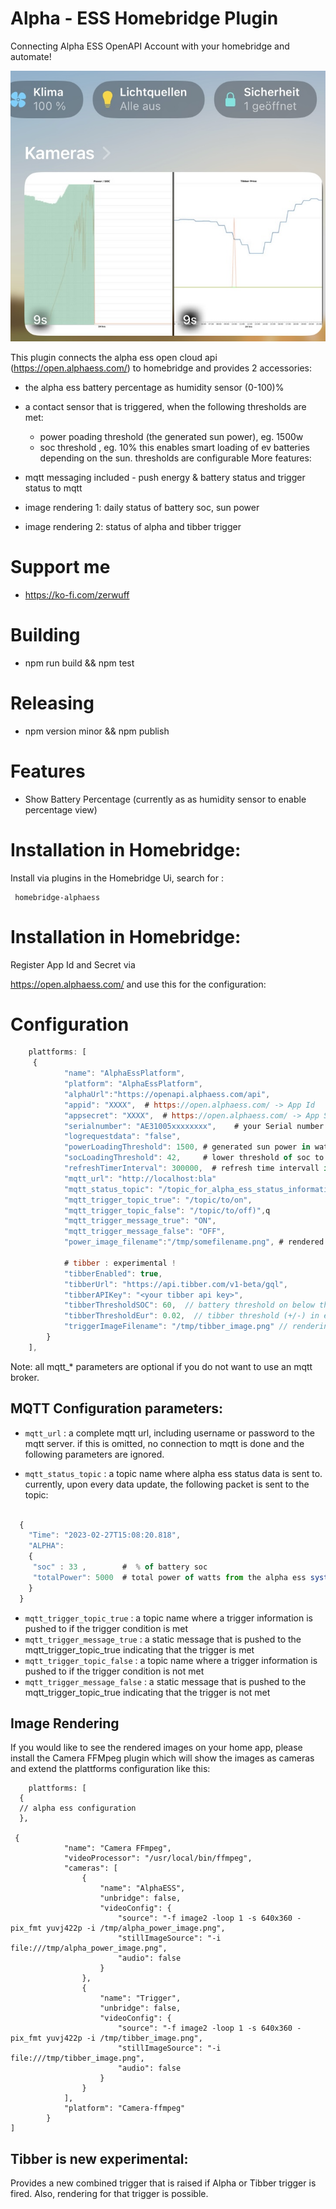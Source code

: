 
# Alpha - ESS Homebridge Plugin

Connecting Alpha ESS OpenAPI Account with your homebridge and automate!

<img src="Screen.png" width="800"/>

This plugin connects the alpha ess open cloud api (https://open.alphaess.com/) to homebridge and provides 2 accessories:
 
 - the alpha ess battery percentage as humidity sensor (0-100)% 
 - a contact sensor that is triggered, when the following thresholds are met:
   - power poading threshold (the generated sun power), eg. 1500w 
   - soc threshold , eg. 10% 
   this enables smart loading of ev batteries depending on the sun. thresholds are configurable
More features:

- mqtt messaging included - push energy & battery status and trigger status to mqtt
- image rendering 1: daily status of battery soc, sun power
- image rendering 2: status of alpha and tibber trigger
  
# Support me

- https://ko-fi.com/zerwuff

# Building 

 -  npm run build && npm test

# Releasing

 - npm version minor && npm publish

# Features 

 - Show Battery Percentage  (currently as as humidity sensor to enable percentage view)


# Installation in Homebridge:

Install via plugins in the Homebridge Ui, search for :
``` 
 homebridge-alphaess
```

# Installation in Homebridge:
Register App Id and Secret via 

https://open.alphaess.com/ and use this for the configuration: 


 # Configuration
```js
    plattforms: [
     {
            "name": "AlphaEssPlatform",
            "platform": "AlphaEssPlatform",
            "alphaUrl":"https://openapi.alphaess.com/api", 
            "appid": "XXXX",  # https://open.alphaess.com/ -> App Id 
            "appsecret": "XXXX",  # https://open.alphaess.com/ -> App Secret 
            "serialnumber": "AE31005xxxxxxxx",    # your Serial number
            "logrequestdata": "false",        
            "powerLoadingThreshold": 1500, # generated sun power in watts to enable trigger
            "socLoadingThreshold": 42,     # lower threshold of soc to enable trigger. 
            "refreshTimerInterval": 300000,  # refresh time intervall in ms. too low time will block requests by alpha backend.  
            "mqtt_url": "http://localhost:bla"
            "mqtt_status_topic": "/topic_for_alpha_ess_status_information",  # 
            "mqtt_trigger_topic_true": "/topic/to/on",
            "mqtt_trigger_topic_false": "/topic/to/off)",q
            "mqtt_trigger_message_true": "ON",
            "mqtt_trigger_message_false": "OFF",
            "power_image_filename":"/tmp/somefilename.png", # rendered output of todays statistics (PV & battery) - for camera / image exposing  

            # tibber : experimental !        
            "tibberEnabled": true,
            "tibberUrl": "https://api.tibber.com/v1-beta/gql",
            "tibberAPIKey": "<your tibber api key>",
            "tibberThresholdSOC": 60,  // battery threshold on below that tibber loading is triggered. 
            "tibberThresholdEur": 0.02,  // tibber threshold (+/-) in euro that will still enable the tibber trigger. e.g. current tibber price is 20 cents,  [18...22] cents will trigger it  
            "triggerImageFilename": "/tmp/tibber_image.png" // rendering image of alpha and tibber trigger          
        }
    ],

```

Note: all mqtt_* parameters are optional if you do not want to use an mqtt broker.

##  MQTT Configuration parameters:

 - `mqtt_url` : a complete mqtt url, including username or password to the mqtt server. if this is omitted, no connection to mqtt is done and the 
following parameters are ignored.

 - `mqtt_status_topic` :  a topic name where alpha ess status data is sent to. currently, upon every data update, the following packet is sent to the topic:
```js
  
  { 
    "Time": "2023-02-27T15:08:20.818", 
    "ALPHA": 
    {
     "soc" : 33 ,        #  % of battery soc
     "totalPower": 5000  # total power of watts from the alpha ess system (ac & dc combined)
    } 
  }

```   

 - `mqtt_trigger_topic_true` :  a topic name where a trigger information is pushed to if the trigger condition is met 
 - `mqtt_trigger_message_true` :  a static message that is pushed to the mqtt_trigger_topic_true indicating that the trigger is met
 - `mqtt_trigger_topic_false` :  a topic name where a trigger information is pushed to if the trigger condition is not met 
 - `mqtt_trigger_message_false` :  a static message that is pushed to the mqtt_trigger_topic_true indicating that the trigger is not met



## Image Rendering
If you would like to see the rendered images on your home app, please install the Camera FFMpeg plugin which will show the images as cameras and extend the plattforms configuration like this: 

```
    plattforms: [
  {
  // alpha ess configuration
  },

 {
            "name": "Camera FFmpeg",
            "videoProcessor": "/usr/local/bin/ffmpeg",
            "cameras": [
                {
                    "name": "AlphaESS",
                    "unbridge": false,
                    "videoConfig": {
                        "source": "-f image2 -loop 1 -s 640x360 -pix_fmt yuvj422p -i /tmp/alpha_power_image.png",
                        "stillImageSource": "-i file:///tmp/alpha_power_image.png",
                        "audio": false
                    }
                },
                {
                    "name": "Trigger",
                    "unbridge": false,
                    "videoConfig": {
                        "source": "-f image2 -loop 1 -s 640x360 -pix_fmt yuvj422p -i /tmp/tibber_image.png",
                        "stillImageSource": "-i file:///tmp/tibber_image.png",
                        "audio": false
                    }
                }
            ],
            "platform": "Camera-ffmpeg"
        }
]
```

##  Tibber is new experimental:

Provides a new combined trigger that is raised if Alpha or Tibber trigger is fired. Also, rendering for that trigger is possible.
